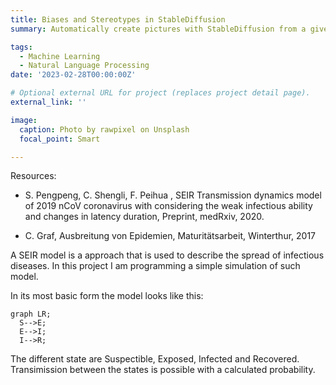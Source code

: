 ```yaml
---
title: Biases and Stereotypes in StableDiffusion
summary: Automatically create pictures with StableDiffusion from a given point and analyze them with DeepFace. What stereotypes and biases are embedded in StableDiffusion? How far do they reach and what could be done to elimate existing biases? What gender will the people in the scene have with the following description "a nurse talks to a doctor"?" 

tags:
  - Machine Learning
  - Natural Language Processing
date: '2023-02-28T00:00:00Z'

# Optional external URL for project (replaces project detail page).
external_link: ''

image:
  caption: Photo by rawpixel on Unsplash
  focal_point: Smart

---
```

Resources:
- S. Pengpeng, C. Shengli, F. Peihua , SEIR Transmission dynamics model of 2019 nCoV coronavirus with considering the weak infectious ability and changes in latency duration, Preprint, medRxiv, 2020. 

- C. Graf, Ausbreitung von Epidemien, Maturitätsarbeit, Winterthur, 2017


A SEIR model is a approach that is used to describe the spread of infectious diseases. In this project I am programming a simple simulation of such model.

In its most basic form the model looks like this:

```mermaid
graph LR;
  S-->E;
  E-->I;
  I-->R;
```
The different state are Suspectible, Exposed, Infected and Recovered. Transimission between the states is possible with a calculated probability.
